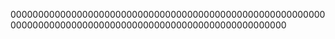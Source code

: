 
00000000000000000000000000000000000000000000000000000000000000000000000000000000000000000000000000000000000

